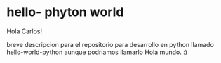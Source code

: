 # hello- phyton world

Hola Carlos!

breve descripcion para el repositorio para desarrollo en python llamado hello-world-python
aunque podriamos llamarlo Hola mundo. :)
